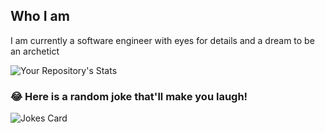 ## Who I am
I am currently a software engineer with eyes for details and a dream to be an archetict

![Your Repository's Stats](https://github-readme-stats.vercel.app/api/top-langs/?username=ta50&theme=blue-green)

### 😂 Here is a random joke that'll make you laugh!
![Jokes Card](https://readme-jokes.vercel.app/api)

